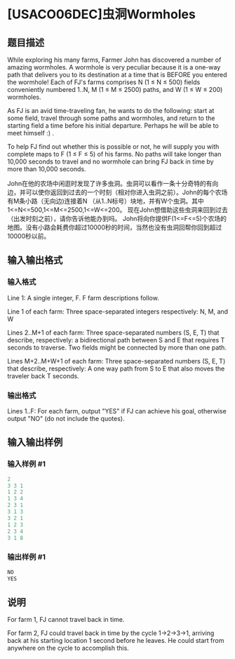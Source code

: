 # [USACO06DEC]虫洞Wormholes

## 题目描述

While exploring his many farms, Farmer John has discovered a number of amazing wormholes. A wormhole is very peculiar because it is a one-way path that delivers you to its destination at a time that is BEFORE you entered the wormhole! Each of FJ's farms comprises N (1 ≤ N ≤ 500) fields conveniently numbered 1..N, M (1 ≤ M ≤ 2500) paths, and W (1 ≤ W ≤ 200) wormholes.

As FJ is an avid time-traveling fan, he wants to do the following: start at some field, travel through some paths and wormholes, and return to the starting field a time before his initial departure. Perhaps he will be able to meet himself :) .

To help FJ find out whether this is possible or not, he will supply you with complete maps to F (1 ≤ F ≤ 5) of his farms. No paths will take longer than 10,000 seconds to travel and no wormhole can bring FJ back in time by more than 10,000 seconds.

John在他的农场中闲逛时发现了许多虫洞。虫洞可以看作一条十分奇特的有向边，并可以使你返回到过去的一个时刻（相对你进入虫洞之前）。John的每个农场有M条小路（无向边)连接着N （从1..N标号）块地，并有W个虫洞。其中1<=N<=500,1<=M<=2500,1<=W<=200。 现在John想借助这些虫洞来回到过去（出发时刻之前），请你告诉他能办到吗。 John将向你提供F(1<=F<=5)个农场的地图。没有小路会耗费你超过10000秒的时间，当然也没有虫洞回帮你回到超过10000秒以前。

## 输入输出格式

### 输入格式

Line 1: A single integer, F. F farm descriptions follow.

Line 1 of each farm: Three space-separated integers respectively: N, M, and W

Lines 2..M+1 of each farm: Three space-separated numbers (S, E, T) that describe, respectively: a bidirectional path between S and E that requires T seconds to traverse. Two fields might be connected by more than one path.

Lines M+2..M+W+1 of each farm: Three space-separated numbers (S, E, T) that describe, respectively: A one way path from S to E that also moves the traveler back T seconds.

### 输出格式

Lines 1..F: For each farm, output "YES" if FJ can achieve his goal, otherwise output "NO" (do not include the quotes).

## 输入输出样例

### 输入样例 #1

```cpp
2
3 3 1
1 2 2
1 3 4
2 3 1
3 1 3
3 2 1
1 2 3
2 3 4
3 1 8
```


### 输出样例 #1

```cpp
NO
YES
```


## 说明

For farm 1, FJ cannot travel back in time.

For farm 2, FJ could travel back in time by the cycle 1->2->3->1, arriving back at his starting location 1 second before he leaves. He could start from anywhere on the cycle to accomplish this.

